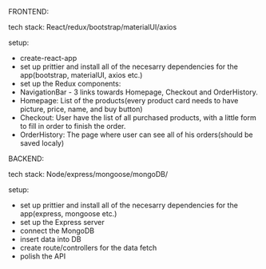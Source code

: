 FRONTEND:

tech stack: React/redux/bootstrap/materialUI/axios

setup:

- create-react-app
- set up prittier and install all of the necesarry dependencies for the app(bootstrap, materialUI, axios etc.)
- set up the Redux
  components:
- NavigationBar - 3 links towards Homepage, Checkout and OrderHistory.
- Homepage: List of the products(every product card needs to have picture, price, name, and buy button)
- Checkout: User have the list of all purchased products, with a little form to fill in order to finish the order.
- OrderHistory: The page where user can see all of his orders(should be saved localy)

BACKEND:

tech stack: Node/express/mongoose/mongoDB/

setup:

- set up prittier and install all of the necesarry dependencies for the app(express, mongoose etc.)
- set up the Express server
- connect the MongoDB
- insert data into DB
- create route/controllers for the data fetch
- polish the API
